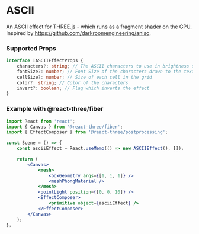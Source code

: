 # ASCII

An ASCII effect for THREE.js - which runs as a fragment shader on the GPU. Inspired by https://github.com/darkroomengineering/aniso.

### Supported Props

```typescript
interface IASCIIEffectProps {
    characters?: string; // The ASCII characters to use in brightness order dark -> light
    fontSize?: number; // Font Size of the characters drawn to the texture
    cellSize?: number; // Size of each cell in the grid
    color?: string; // Color of the characters
    invert?: boolean; // Flag which inverts the effect
}
```

### Example with @react-three/fiber

```jsx
import React from 'react';
import { Canvas } from '@react-three/fiber';
import { EffectComposer } from '@react-three/postprocessing';

const Scene = () => {
    const asciiEffect = React.useMemo(() => new ASCIIEffect(), []);

    return (
        <Canvas>
            <mesh>
                <boxGeometry args={[1, 1, 1]} />
                <meshPhongMaterial />
            </mesh>
            <pointLight position={[0, 0, 10]} />
            <EffectComposer>
                <primitive object={asciiEffect} />
            </EffectComposer>
        </Canvas>
    );
};
```
